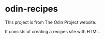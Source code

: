 # odin-recipes
This project is from The Odin Project website.

It consists of creating a recipes site with HTML.